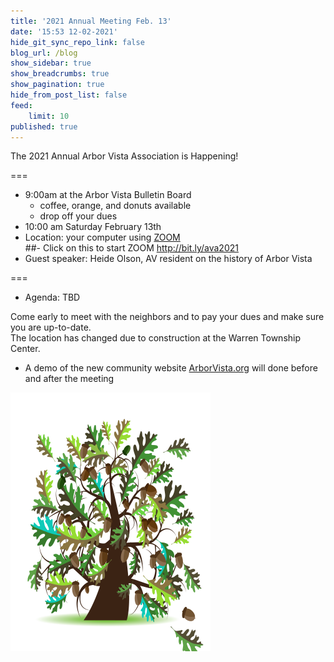 ```yaml
---
title: '2021 Annual Meeting Feb. 13'
date: '15:53 12-02-2021'
hide_git_sync_repo_link: false
blog_url: /blog
show_sidebar: true
show_breadcrumbs: true
show_pagination: true
hide_from_post_list: false
feed:
    limit: 10
published: true
---
```


<div class="bg-success">The 2021 Annual Arbor Vista Association is Happening!</div>

===
- 9:00am at the Arbor Vista Bulletin Board 
  -  coffee, orange, and donuts available
  - drop off your dues
- 10:00 am  Saturday February 13th 
- Location:  your computer using [ZOOM](http://bit.ly/ava2021)  
##- Click on this to start ZOOM  http://bit.ly/ava2021
- Guest speaker: Heide Olson, AV resident on the history of Arbor Vista

===

- Agenda: TBD

Come early to meet with the neighbors and to pay your dues and make sure you are up-to-date.   
The location has changed due to construction at the Warren Township Center.

- A demo of the new community website [ArborVista.org](https://arborvista.org) will done before and after the meeting


![image](Oak_Tree.png)
